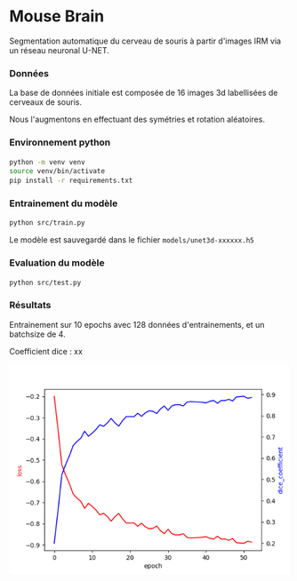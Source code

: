 # Mouse Brain
Segmentation automatique du cerveau de souris à partir d'images IRM via un réseau neuronal U-NET.

### Données
La base de données initiale est composée de 16 images 3d labellisées de cerveaux de souris.

Nous l'augmentons en effectuant des symétries et rotation aléatoires.

### Environnement python
```bash
python -m venv venv
source venv/bin/activate
pip install -r requirements.txt
```

### Entrainement du modèle
```bash
python src/train.py
```
Le modèle est sauvegardé dans le fichier `models/unet3d-xxxxxx.h5`

### Evaluation du modèle
```bash
python src/test.py
```

### Résultats
Entrainement sur 10 epochs avec 128 données d'entrainements, et un batchsize de 4.

Coefficient dice : xx

![Courbe d'erreur](docs/loss.png)
